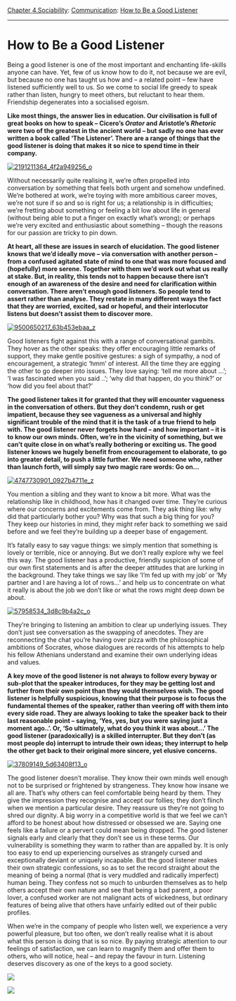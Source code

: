 [Chapter 4.Sociability](https://www.theschooloflife.com/thebookoflife/category/sociability/): [Communication](https://www.theschooloflife.com/thebookoflife/category/sociability/communication/): [How to Be a Good Listener](https://www.theschooloflife.com/thebookoflife/how-to-be-a-good-listener/)

* * *

# How to Be a Good Listener

Being a good listener is one of the most important and enchanting life-skills anyone can have. Yet, few of us know how to do it, not because we are evil, but because no one has taught us how and – a related point – few have listened sufficiently well to us. So we come to social life greedy to speak rather than listen, hungry to meet others, but reluctant to hear them. Friendship degenerates into a socialised egoism.

**Like most things, the answer lies in education. Our civilisation is full of great books on how to speak – Cicero’s _Orator_ and Aristotle’s _Rhetoric_ were two of the greatest in the ancient world – but sadly no one has ever written a book called ‘The Listener’. There are a range of things that the good listener is doing that makes it so nice to spend time in their company. &nbsp;&nbsp;**

[![2191211364_4f2a949256_o](https://www.theschooloflife.com/thebookoflife/wp-content/uploads/2016/03/2191211364_4f2a949256_o.jpg)](http://www.thebookoflife.org/wp-content/uploads/2016/03/2191211364_4f2a949256_o.jpg)

Without necessarily quite realising it, we’re often propelled into conversation by something that feels both urgent and somehow undefined. We’re bothered at work, we’re toying with more ambitious career moves, we’re not sure if so and so is right for us; a relationship is in difficulties; we’re fretting about something or feeling a bit low about life in general (without being able to put a finger on exactly what’s wrong); or perhaps we’re very excited and enthusiastic about something – though the reasons for our passion are tricky to pin down.

**At heart, all these are issues in search of elucidation. The good listener knows that we’d ideally move – via conversation with another person – from a confused agitated state of mind to one that was more focused and (hopefully) more serene. Together with them we’d work out what us really at stake. But, in reality, this tends not to happen because there isn’t enough of an awareness of the desire and need for clarification within conversation. There aren’t enough good listeners. So people tend to assert rather than analyse. They restate in many different ways the fact that they are worried, excited, sad or hopeful, and their interlocutor listens but doesn’t assist them to discover more.**

[![9500650217_63b453ebaa_z](https://www.theschooloflife.com/thebookoflife/wp-content/uploads/2016/03/9500650217_63b453ebaa_z1.jpg)](http://www.thebookoflife.org/wp-content/uploads/2016/03/9500650217_63b453ebaa_z1.jpg)

Good listeners fight against this with a range of conversational gambits. They hover as the other speaks: they offer encouraging little remarks of support, they make gentle positive gestures: a sigh of sympathy, a nod of encouragement, a strategic ‘hmm’ of interest. All the time they are egging the other to go deeper into issues. They love saying: ‘tell me more about …’; ‘I was fascinated when you said ..’; ‘why did that happen, do you think?’ or ‘how did you feel about that?’

**The good listener takes it for granted that they will encounter vagueness in the conversation of others. But they don’t condemn, rush or get impatient, because they see vagueness as a universal and highly significant trouble of the mind that it is the task of a true friend to help with. The good listener never forgets how hard – and how important – it is to know our own minds. Often, we’re in the vicinity of something, but we can’t quite close in on what’s really bothering or exciting us. The good listener knows we hugely benefit from encouragement to elaborate, to go into greater detail, to push a little further. We need someone who, rather than launch forth, will simply say two magic rare words: Go on…**

[![4747730901_0927b4711e_z](https://www.theschooloflife.com/thebookoflife/wp-content/uploads/2016/03/4747730901_0927b4711e_z.jpg)](http://www.thebookoflife.org/wp-content/uploads/2016/03/4747730901_0927b4711e_z.jpg)

You mention a sibling and they want to know a bit more. What was the relationship like in childhood, how has it changed over time. They’re curious where our concerns and excitements come from. They ask thing like: why did that particularly bother you? Why was that such a big thing for you? They keep our histories in mind, they might refer back to something we said before and we feel they’re building up a deeper base of engagement.

It’s fatally easy to say vague things: we simply mention that something is lovely or terrible, nice or annoying. But we don’t really explore why we feel this way. The good listener has a productive, friendly suspicion of some of our own first statements and is after the deeper attitudes that are lurking in the background. They take things we say like ‘I’m fed up with my job’ or ‘My partner and I are having a lot of rows…’ and help us to concentrate on what it really is about the job we don’t like or what the rows might deep down be about.

[![57958534_3d8c9b4a2c_o](https://www.theschooloflife.com/thebookoflife/wp-content/uploads/2016/03/57958534_3d8c9b4a2c_o1.jpg)](http://www.thebookoflife.org/wp-content/uploads/2016/03/57958534_3d8c9b4a2c_o1.jpg)

They’re bringing to listening an ambition to clear up underlying issues. They don’t just see conversation as the swapping of anecdotes. They are reconnecting the chat you’re having over pizza with the philosophical ambitions of Socrates, whose dialogues are records of his attempts to help his fellow Athenians understand and examine their own underlying ideas and values.

**A key move of the good listener is not always to follow every byway or sub-plot that the speaker introduces, for they may be getting lost and further from their own point than they would themselves wish. The good listener is helpfully suspicious, knowing that their purpose is to focus the fundamental themes of the speaker, rather than veering off with them into every side road. They are always looking to take the speaker back to their last reasonable point – saying, ‘Yes, yes, but you were saying just a moment ago..’. Or, ‘So ultimately, what do you think it was about…’ The good listener (paradoxically) is a skilled interrupter. But they don’t (as most people do) interrupt to intrude their own ideas; they interrupt to help the other get back to their original more sincere, yet elusive concerns.**

[![37809149_5d63408f13_o](https://www.theschooloflife.com/thebookoflife/wp-content/uploads/2016/03/37809149_5d63408f13_o.jpg)](http://www.thebookoflife.org/wp-content/uploads/2016/03/37809149_5d63408f13_o.jpg)

The good listener doesn’t moralise. They know their own minds well enough not to be surprised or frightened by strangeness. They know how insane we all are. That’s why others can feel comfortable being heard by them. They give the impression they recognise and accept our follies; they don’t flinch when we mention a particular desire. They reassure us they’re not going to shred our dignity. A big worry in a competitive world is that we feel we can’t afford to be honest about how distressed or obsessed we are. Saying one feels like a failure or a pervert could mean being dropped. The good listener signals early and clearly that they don’t see us in these terms. Our vulnerability is something they warm to rather than are appalled by. It is only too easy to end up experiencing ourselves as strangely cursed and exceptionally deviant or uniquely incapable. But the good listener makes their own strategic confessions, so as to set the record straight about the meaning of being a normal (that is very muddled and radically imperfect) human being. They confess not so much to unburden themselves as to help others accept their own nature and see that being a bad parent, a poor lover, a confused worker are not malignant acts of wickedness, but ordinary features of being alive that others have unfairly edited out of their public profiles.

When we’re in the company of people who listen well, we experience a very powerful pleasure, but too often, we don’t really realise what it is about what this person is doing that is so nice. By paying strategic attention to our feelings of satisfaction, we can learn to magnify them and offer them to others, who will notice, heal – and repay the favour in turn. Listening deserves discovery as one of the keys to a good society.

[![](https://img.youtube.com/vi/-BdbiZcNBXg/0.jpg)](https://www.youtube.com/embed/-BdbiZcNBXg '')

[![](https://img.youtube.com/vi/43e51vkffQE/0.jpg)](https://www.youtube.com/embed/43e51vkffQE?ecver=2 '')
